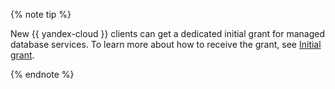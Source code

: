 {% note tip %}

New {{ yandex-cloud }} clients can get a dedicated initial grant for managed database services. To learn more about how to receive the grant, see [Initial grant](../../getting-started/usage-grant.md#mdb).

{% endnote %}
